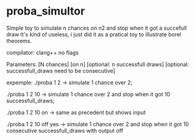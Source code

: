 # proba_simultor
Simple toy to simulate n chances on n2 and stop when it got a succefull draw
It's kind of useless, i just did it as a pratical toy to illustrate borel theorems.

compilator:
clang++ no flags

Parameters:
[N chances] [on n] [optional: n successfull draws] [optional: successfull_draws need to be consecutive]

expemple:
./proba 1 2 -> simulate 1 chance over 2;

./proba 1 2 10 -> simulate 1 chance over 2 and stop when it got 10 successfull_draws;

./proba 1 2 10 on -> same as precedent but shows input

./proba 1 2 10 off yes -> simulate 1 chance over 2 and stop when it got 10 consecutive successfull_draws with output off


